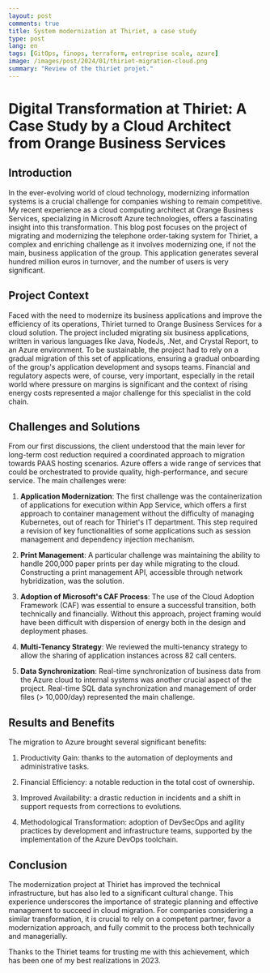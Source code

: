 ```yaml
---
layout: post
comments: true
title: System modernization at Thiriet, a case study
type: post
lang: en
tags: [GitOps, finops, terraform, entreprise scale, azure]
image: /images/post/2024/01/thiriet-migration-cloud.png
summary: "Review of the thiriet projet."
---
```


# Digital Transformation at Thiriet: A Case Study by a Cloud Architect from Orange Business Services

## Introduction

In the ever-evolving world of cloud technology, modernizing information systems is a crucial challenge for companies wishing to remain competitive. My recent experience as a cloud computing architect at Orange Business Services, specializing in Microsoft Azure technologies, offers a fascinating insight into this transformation. This blog post focuses on the project of migrating and modernizing the telephone order-taking system for Thiriet, a complex and enriching challenge as it involves modernizing one, if not the main, business application of the group. This application generates several hundred million euros in turnover, and the number of users is very significant.

## Project Context

Faced with the need to modernize its business applications and improve the efficiency of its operations, Thiriet turned to Orange Business Services for a cloud solution. The project included migrating six business applications, written in various languages like Java, NodeJs, .Net, and Crystal Report, to an Azure environment. To be sustainable, the project had to rely on a gradual migration of this set of applications, ensuring a gradual onboarding of the group's application development and sysops teams. Financial and regulatory aspects were, of course, very important, especially in the retail world where pressure on margins is significant and the context of rising energy costs represented a major challenge for this specialist in the cold chain.

## Challenges and Solutions

From our first discussions, the client understood that the main lever for long-term cost reduction required a coordinated approach to migration towards PAAS hosting scenarios. Azure offers a wide range of services that could be orchestrated to provide quality, high-performance, and secure service. The main challenges were:

1. **Application Modernization**: The first challenge was the containerization of applications for execution within App Service, which offers a first approach to container management without the difficulty of managing Kubernetes, out of reach for Thiriet's IT department. This step required a revision of key functionalities of some applications such as session management and dependency injection mechanism.

2. **Print Management**: A particular challenge was maintaining the ability to handle 200,000 paper prints per day while migrating to the cloud. Constructing a print management API, accessible through network hybridization, was the solution.

3. **Adoption of Microsoft's CAF Process**: The use of the Cloud Adoption Framework (CAF) was essential to ensure a successful transition, both technically and financially. Without this approach, project framing would have been difficult with dispersion of energy both in the design and deployment phases.

4. **Multi-Tenancy Strategy**: We reviewed the multi-tenancy strategy to allow the sharing of application instances across 82 call centers.

5. **Data Synchronization**: Real-time synchronization of business data from the Azure cloud to internal systems was another crucial aspect of the project. Real-time SQL data synchronization and management of order files (> 10,000/day) represented the main challenge.

## Results and Benefits

The migration to Azure brought several significant benefits:

1. Productivity Gain: thanks to the automation of deployments and administrative tasks.

2. Financial Efficiency: a notable reduction in the total cost of ownership.

3. Improved Availability: a drastic reduction in incidents and a shift in support requests from corrections to evolutions.

4. Methodological Transformation: adoption of DevSecOps and agility practices by development and infrastructure teams, supported by the implementation of the Azure DevOps toolchain.

## Conclusion

The modernization project at Thiriet has improved the technical infrastructure, but has also led to a significant cultural change. This experience underscores the importance of strategic planning and effective management to succeed in cloud migration. For companies considering a similar transformation, it is crucial to rely on a competent partner, favor a modernization approach, and fully commit to the process both technically and managerially.

Thanks to the Thiriet teams for trusting me with this achievement, which has been one of my best realizations in 2023.
